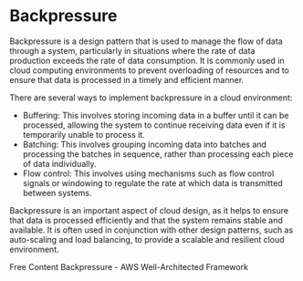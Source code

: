 # Backpressure

Backpressure is a design pattern that is used to manage the flow of data through a system, particularly in situations where the rate of data production exceeds the rate of data consumption. It is commonly used in cloud computing environments to prevent overloading of resources and to ensure that data is processed in a timely and efficient manner.

There are several ways to implement backpressure in a cloud environment:

* Buffering: This involves storing incoming data in a buffer until it can be processed, allowing the system to continue receiving data even if it is temporarily unable to process it.
* Batching: This involves grouping incoming data into batches and processing the batches in sequence, rather than processing each piece of data individually.
* Flow control: This involves using mechanisms such as flow control signals or windowing to regulate the rate at which data is transmitted between systems.

Backpressure is an important aspect of cloud design, as it helps to ensure that data is processed efficiently and that the system remains stable and available. It is often used in conjunction with other design patterns, such as auto-scaling and load balancing, to provide a scalable and resilient cloud environment.

<ResourceGroupTitle>Free Content</ResourceGroupTitle>
<BadgeLink colorScheme='yellow' badgeText='Read' href='https://aws.amazon.com/architecture/well-architected/serverless/patterns/backpressure/'>Backpressure - AWS Well-Architected Framework</BadgeLink>

